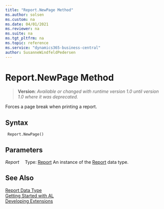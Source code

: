 ```yaml
---
title: "Report.NewPage Method"
ms.author: solsen
ms.custom: na
ms.date: 04/01/2021
ms.reviewer: na
ms.suite: na
ms.tgt_pltfrm: na
ms.topic: reference
ms.service: "dynamics365-business-central"
author: SusanneWindfeldPedersen
---
```

[//]: # (START>DO_NOT_EDIT)
[//]: # (IMPORTANT:Do not edit any of the content between here and the END>DO_NOT_EDIT.)
[//]: # (Any modifications should be made in the .xml files in the ModernDev repo.)
# Report.NewPage Method
> **Version**: _Available or changed with runtime version 1.0 until version 1.0 where it was deprecated._

Forces a page break when printing a report.


## Syntax
```
 Report.NewPage()
```

## Parameters
*Report*
&emsp;Type: [Report](report-data-type.md)
An instance of the [Report](report-data-type.md) data type.


[//]: # (IMPORTANT: END>DO_NOT_EDIT)
## See Also
[Report Data Type](report-data-type.md)  
[Getting Started with AL](../../devenv-get-started.md)  
[Developing Extensions](../../devenv-dev-overview.md)